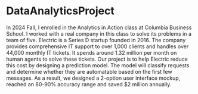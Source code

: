 # DataAnalyticsProject

In 2024 Fall, I enrolled in the Analytics in Action class at Columbia Business School. I worked with a real company in this class to solve its problems in a team of five. Electric is a Series D startup founded in 2016. The company provides comprehensive IT support to over 1,000 clients and handles over 44,000 monthly IT tickets. It spends around 1.32 million per month on human agents to solve these tickets. Our project is to help Electric reduce this cost by designing a prediction model. The model will classify requests and determine whether they are automatable based on the first few messages. As a result, we designed a 2-option user interface mockup, reached an 80-90% accuracy range and saved $2 million annually.
